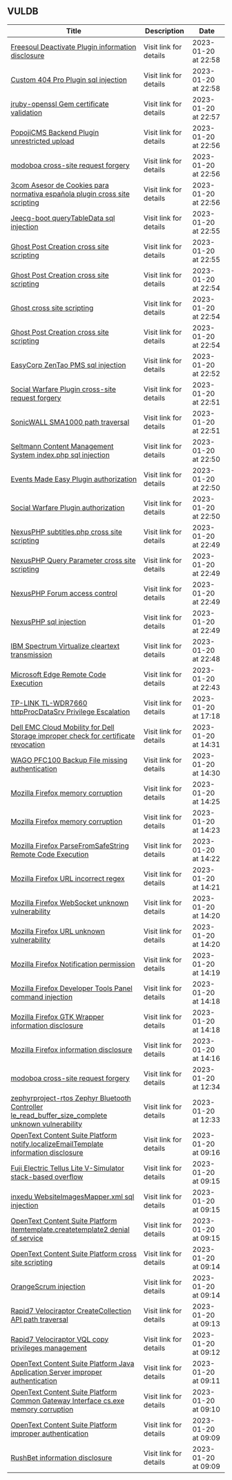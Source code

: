 ## VULDB
|Title|Description|Date|
|---|---|---|
| [Freesoul Deactivate Plugin information disclosure](https://vuldb.com/?id.219021) | Visit link for details | 2023-01-20 at 22:58 |
| [Custom 404 Pro Plugin sql injection](https://vuldb.com/?id.219020) | Visit link for details | 2023-01-20 at 22:58 |
| [jruby-openssl Gem certificate validation](https://vuldb.com/?id.219019) | Visit link for details | 2023-01-20 at 22:57 |
| [PopojiCMS Backend Plugin unrestricted upload](https://vuldb.com/?id.219018) | Visit link for details | 2023-01-20 at 22:56 |
| [modoboa cross-site request forgery](https://vuldb.com/?id.219017) | Visit link for details | 2023-01-20 at 22:56 |
| [3com Asesor de Cookies para normativa española plugin cross site scripting](https://vuldb.com/?id.219016) | Visit link for details | 2023-01-20 at 22:56 |
| [Jeecg-boot queryTableData sql injection](https://vuldb.com/?id.219015) | Visit link for details | 2023-01-20 at 22:55 |
| [Ghost Post Creation cross site scripting](https://vuldb.com/?id.219014) | Visit link for details | 2023-01-20 at 22:55 |
| [Ghost Post Creation cross site scripting](https://vuldb.com/?id.219013) | Visit link for details | 2023-01-20 at 22:54 |
| [Ghost cross site scripting](https://vuldb.com/?id.219012) | Visit link for details | 2023-01-20 at 22:54 |
| [Ghost Post Creation cross site scripting](https://vuldb.com/?id.219011) | Visit link for details | 2023-01-20 at 22:54 |
| [EasyCorp ZenTao PMS sql injection](https://vuldb.com/?id.219010) | Visit link for details | 2023-01-20 at 22:52 |
| [Social Warfare Plugin cross-site request forgery](https://vuldb.com/?id.219009) | Visit link for details | 2023-01-20 at 22:51 |
| [SonicWALL SMA1000 path traversal](https://vuldb.com/?id.219008) | Visit link for details | 2023-01-20 at 22:51 |
| [Seltmann Content Management System index.php sql injection](https://vuldb.com/?id.219007) | Visit link for details | 2023-01-20 at 22:50 |
| [Events Made Easy Plugin authorization](https://vuldb.com/?id.219006) | Visit link for details | 2023-01-20 at 22:50 |
| [Social Warfare Plugin authorization](https://vuldb.com/?id.219005) | Visit link for details | 2023-01-20 at 22:50 |
| [NexusPHP subtitles.php cross site scripting](https://vuldb.com/?id.219004) | Visit link for details | 2023-01-20 at 22:49 |
| [NexusPHP Query Parameter cross site scripting](https://vuldb.com/?id.219003) | Visit link for details | 2023-01-20 at 22:49 |
| [NexusPHP Forum access control](https://vuldb.com/?id.219002) | Visit link for details | 2023-01-20 at 22:49 |
| [NexusPHP sql injection](https://vuldb.com/?id.219001) | Visit link for details | 2023-01-20 at 22:49 |
| [IBM Spectrum Virtualize cleartext transmission](https://vuldb.com/?id.219000) | Visit link for details | 2023-01-20 at 22:48 |
| [Microsoft Edge Remote Code Execution](https://vuldb.com/?id.218999) | Visit link for details | 2023-01-20 at 22:43 |
| [TP-LINK TL-WDR7660 httpProcDataSrv Privilege Escalation](https://vuldb.com/?id.218998) | Visit link for details | 2023-01-20 at 17:18 |
| [Dell EMC Cloud Mobility for Dell Storage improper check for certificate revocation](https://vuldb.com/?id.218997) | Visit link for details | 2023-01-20 at 14:31 |
| [WAGO PFC100 Backup File missing authentication](https://vuldb.com/?id.218996) | Visit link for details | 2023-01-20 at 14:30 |
| [Mozilla Firefox memory corruption](https://vuldb.com/?id.218995) | Visit link for details | 2023-01-20 at 14:25 |
| [Mozilla Firefox memory corruption](https://vuldb.com/?id.218994) | Visit link for details | 2023-01-20 at 14:23 |
| [Mozilla Firefox ParseFromSafeString Remote Code Execution](https://vuldb.com/?id.218993) | Visit link for details | 2023-01-20 at 14:22 |
| [Mozilla Firefox URL incorrect regex](https://vuldb.com/?id.218992) | Visit link for details | 2023-01-20 at 14:21 |
| [Mozilla Firefox WebSocket unknown vulnerability](https://vuldb.com/?id.218991) | Visit link for details | 2023-01-20 at 14:20 |
| [Mozilla Firefox URL unknown vulnerability](https://vuldb.com/?id.218990) | Visit link for details | 2023-01-20 at 14:20 |
| [Mozilla Firefox Notification permission](https://vuldb.com/?id.218989) | Visit link for details | 2023-01-20 at 14:19 |
| [Mozilla Firefox Developer Tools Panel command injection](https://vuldb.com/?id.218988) | Visit link for details | 2023-01-20 at 14:18 |
| [Mozilla Firefox GTK Wrapper information disclosure](https://vuldb.com/?id.218987) | Visit link for details | 2023-01-20 at 14:18 |
| [Mozilla Firefox information disclosure](https://vuldb.com/?id.218986) | Visit link for details | 2023-01-20 at 14:16 |
| [modoboa cross-site request forgery](https://vuldb.com/?id.218985) | Visit link for details | 2023-01-20 at 12:34 |
| [zephyrproject-rtos Zephyr Bluetooth Controller le_read_buffer_size_complete unknown vulnerability](https://vuldb.com/?id.218984) | Visit link for details | 2023-01-20 at 12:33 |
| [OpenText Content Suite Platform notify.localizeEmailTemplate information disclosure](https://vuldb.com/?id.218983) | Visit link for details | 2023-01-20 at 09:16 |
| [Fuji Electric Tellus Lite V-Simulator stack-based overflow](https://vuldb.com/?id.218982) | Visit link for details | 2023-01-20 at 09:15 |
| [inxedu WebsiteImagesMapper.xml sql injection](https://vuldb.com/?id.218981) | Visit link for details | 2023-01-20 at 09:15 |
| [OpenText Content Suite Platform itemtemplate.createtemplate2 denial of service](https://vuldb.com/?id.218980) | Visit link for details | 2023-01-20 at 09:15 |
| [OpenText Content Suite Platform cross site scripting](https://vuldb.com/?id.218979) | Visit link for details | 2023-01-20 at 09:14 |
| [OrangeScrum injection](https://vuldb.com/?id.218978) | Visit link for details | 2023-01-20 at 09:14 |
| [Rapid7 Velociraptor CreateCollection API path traversal](https://vuldb.com/?id.218977) | Visit link for details | 2023-01-20 at 09:13 |
| [Rapid7 Velociraptor VQL copy privileges management](https://vuldb.com/?id.218976) | Visit link for details | 2023-01-20 at 09:12 |
| [OpenText Content Suite Platform Java Application Server improper authentication](https://vuldb.com/?id.218975) | Visit link for details | 2023-01-20 at 09:11 |
| [OpenText Content Suite Platform Common Gateway Interface cs.exe memory corruption](https://vuldb.com/?id.218974) | Visit link for details | 2023-01-20 at 09:10 |
| [OpenText Content Suite Platform improper authentication](https://vuldb.com/?id.218973) | Visit link for details | 2023-01-20 at 09:09 |
| [RushBet information disclosure](https://vuldb.com/?id.218972) | Visit link for details | 2023-01-20 at 09:09 |
